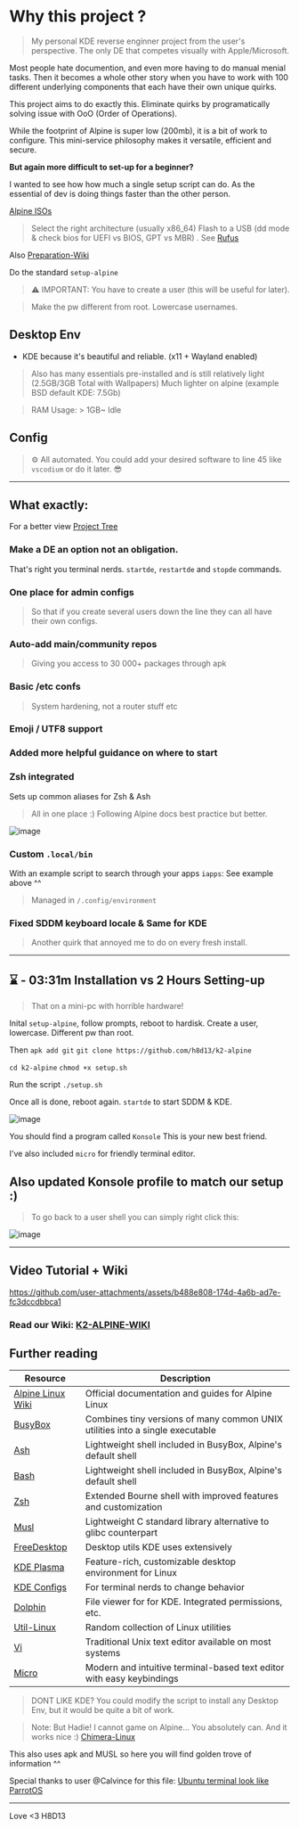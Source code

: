 # Why this project ? 

> My personal KDE reverse enginner project from the user's perspective. The only DE that competes visually with Apple/Microsoft.

Most people hate documention, and even more having to do manual menial tasks. 
Then it becomes a whole other story when you have to work with 100 different underlying components that each have their own unique quirks.

This project aims to do exactly this. Eliminate quirks by programatically solving issue with OoO (Order of Operations). 

While the footprint of Alpine is super low (200mb), it is a bit of work to configure. 
This mini-service philosophy makes it versatile, efficient and secure. 

**But again more difficult to set-up for a beginner?**

I wanted to see how how much a single setup script can do. As the essential of dev is doing things faster than the other person.

[Alpine ISOs](https://www.alpinelinux.org/downloads/) 
> Select the right architecture (usually x86_64)
> Flash to a USB (dd mode & check bios for UEFI vs BIOS, GPT vs MBR) . See [Rufus](https://rufus.ie/en/) 

Also [Preparation-Wiki](https://github.com/h8d13/k2-alpine/wiki/1.-Preperation)

Do the standard `setup-alpine` 
> ⚠️ IMPORTANT: You have to create a user (this will be useful for later).

> Make the pw different from root. Lowercase usernames.

## Desktop Env 

- KDE because it's beautiful and reliable. (x11 + Wayland enabled)
> Also has many essentials pre-installed and is still relatively light (2.5GB/3GB Total with Wallpapers)
> Much lighter on alpine (example BSD default KDE: 7.5Gb)

> RAM Usage: > 1GB~ Idle

## Config 
> ⚙ All automated. You could add your desired software to line 45 like `vscodium` or do it later. 😎

---

## What exactly: 

For a better view [Project Tree](https://github.com/h8d13/k2-alpine/blob/master/utils/tests/TreeStruc.md)

### Make a DE an option not an obligation. 

That's right you terminal nerds. 
`startde`, `restartde` and `stopde` commands.

### One place for admin configs
> So that if you create several users down the line they can all have their own configs. 

### Auto-add main/community repos
> Giving you access to 30 000+ packages through apk 

### Basic /etc confs 
> System hardening, not a router stuff etc

### Emoji / UTF8 support

### Added more helpful guidance on where to start

### Zsh integrated
Sets up common aliases for Zsh & Ash 
> All in one place :) Following Alpine docs best practice but better.

![image](https://github.com/user-attachments/assets/15c3e523-59ac-4000-80ee-ff0a199245e3)

### Custom `.local/bin`
With an example script to search through your apps `iapps`: See example above ^^ 
> Managed in `/.config/environment`

### Fixed SDDM keyboard locale & Same for KDE 
> Another quirk that annoyed me to do on every fresh install. 

---

## ⌛ -  03:31m Installation vs 2 Hours Setting-up
> That on a mini-pc with horrible hardware!

Inital `setup-alpine`, follow prompts, reboot to hardisk. 
 Create a user, lowercase. Different pw than root. 
 
Then `apk add git`
`git clone https://github.com/h8d13/k2-alpine`

`cd k2-alpine`
`chmod +x setup.sh`

Run the script `./setup.sh`

Once all is done, reboot again. `startde` to start SDDM & KDE. 

![image](https://github.com/user-attachments/assets/300e8782-8506-4d96-b406-9e14e1f024be)

You should find a program called `Konsole` This is your new best friend. 

I've also included `micro` for friendly terminal editor. 

## Also updated Konsole profile to match our setup :) 
> To go back to a user shell you can simply right click this:

![image](https://github.com/user-attachments/assets/77d64ab3-5f74-47e9-885b-d086a4ca77ee)

----

## Video Tutorial + Wiki

https://github.com/user-attachments/assets/b488e808-174d-4a6b-ad7e-fc3dccdbbca1

### Read our Wiki: [K2-ALPINE-WIKI](https://github.com/h8d13/k2-alpine/wiki)

## Further reading

| Resource | Description |
|----------|-------------|
| [Alpine Linux Wiki](https://wiki.alpinelinux.org/wiki/Main_Page) | Official documentation and guides for Alpine Linux |
| [BusyBox](https://www.busybox.net/) | Combines tiny versions of many common UNIX utilities into a single executable |
| [Ash](https://linux.die.net/man/1/ash) | Lightweight shell included in BusyBox, Alpine's default shell |
| [Bash](https://www.gnu.org/software/bash/manual/bash.html) | Lightweight shell included in BusyBox, Alpine's default shell |
| [Zsh](https://github.com/zsh-users/zsh) | Extended Bourne shell with improved features and customization |
| [Musl](https://musl.libc.org/) | Lightweight C standard library alternative to glibc counterpart |
| [FreeDesktop](https://gitlab.freedesktop.org) | Desktop utils KDE uses extensively  |
| [KDE Plasma](https://kde.org/plasma-desktop/) | Feature-rich, customizable desktop environment for Linux |
| [KDE Configs](https://github.com/shalva97/kde-configuration-files) | For terminal nerds to change behavior |
| [Dolphin](https://userbase.kde.org/Dolphin) | File viewer for for KDE. Integrated permissions, etc. |
| [Util-Linux](https://github.com/util-linux/util-linux) | Random collection of Linux utilities |
| [Vi](https://docs.rockylinux.org/books/admin_guide/05-vi/) | Traditional Unix text editor available on most systems |
| [Micro](https://github.com/zyedidia/micro) | Modern and intuitive terminal-based text editor with easy keybindings |

> DONT LIKE KDE? You could modify the script to install any Desktop Env, but it would be quite a bit of work.

> Note: But Hadie! I cannot game on Alpine... You absolutely can. And it works nice :) 
[Chimera-Linux](https://chimera-linux.org/docs/configuration/flatpak)

This also uses apk and MUSL so here you will find golden trove of information ^^

Special thanks to user @Calvince for this file:
[Ubuntu terminal look like ParrotOS](https://gist.github.com/calvince/b4f1a321369ade869789d99a2604670f)

---
Love <3 H8D13

